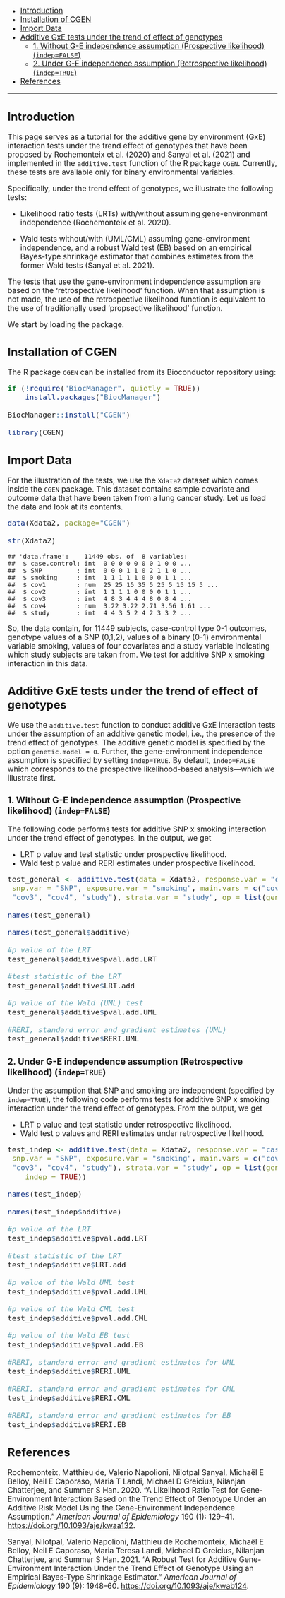 -   <a href="#introduction" id="toc-introduction">Introduction</a>
-   <a href="#installation-of-cgen"
    id="toc-installation-of-cgen">Installation of CGEN</a>
-   <a href="#import-data" id="toc-import-data">Import Data</a>
-   <a href="#additive-gxe-tests-under-the-trend-of-effect-of-genotypes"
    id="toc-additive-gxe-tests-under-the-trend-of-effect-of-genotypes">Additive
    GxE tests under the trend of effect of genotypes</a>
    -   <a
        href="#without-g-e-independence-assumption-prospective-likelihood-indepfalse"
        id="toc-without-g-e-independence-assumption-prospective-likelihood-indepfalse">1.
        Without G-E independence assumption (Prospective likelihood)
        (<code>indep=FALSE</code>)</a>
    -   <a
        href="#under-g-e-independence-assumption-retrospective-likelihood-indeptrue"
        id="toc-under-g-e-independence-assumption-retrospective-likelihood-indeptrue">2.
        Under G-E independence assumption (Retrospective likelihood)
        (<code>indep=TRUE</code>)</a>
-   <a href="#references" id="toc-references">References</a>

<style>
  body, td              /*for body*/
  {
    font-size: 17px;
    /*font-family: Calibri;*/
    /*background: rgb(250,250,250);*/
  }
  code.r               /*for r codes*/
  {                     
    font-size: 16.5px;
  }
  pre                  /*for output of knitr chunks*/
  {                     
    font-size: 16.5px
    border: 0;
  }
</style>
<hr>

## Introduction

This page serves as a tutorial for the additive gene by environment
(GxE) interaction tests under the trend effect of genotypes that have
been proposed by Rochemonteix et al. (2020) and Sanyal et al. (2021) and
implemented in the `additive.test` function of the R package `CGEN`.
Currently, these tests are available only for binary environmental
variables.

Specifically, under the trend effect of genotypes, we illustrate the
following tests:

-   Likelihood ratio tests (LRTs) with/without assuming gene-environment
    independence (Rochemonteix et al. 2020).

-   Wald tests without/with (UML/CML) assuming gene-environment
    independence, and a robust Wald test (EB) based on an empirical
    Bayes-type shrinkage estimator that combines estimates from the
    former Wald tests (Sanyal et al. 2021).

The tests that use the gene-environment independence assumption are
based on the ‘retrospective likelihood’ function. When that assumption
is not made, the use of the retrospective likelihood function is
equivalent to the use of traditionally used ‘propsective likelihood’
function.

We start by loading the package.

## Installation of CGEN

The R package `CGEN` can be installed from its Bioconductor repository
using:

``` r
if (!require("BiocManager", quietly = TRUE))
    install.packages("BiocManager")

BiocManager::install("CGEN")

library(CGEN)
```

## Import Data

For the illustration of the tests, we use the `Xdata2` dataset which
comes inside the `CGEN` package. This dataset contains sample covariate
and outcome data that have been taken from a lung cancer study. Let us
load the data and look at its contents.

``` r
data(Xdata2, package="CGEN") 

str(Xdata2)
```

    ## 'data.frame':    11449 obs. of  8 variables:
    ##  $ case.control: int  0 0 0 0 0 0 0 1 0 0 ...
    ##  $ SNP         : int  0 0 0 1 1 0 2 1 1 0 ...
    ##  $ smoking     : int  1 1 1 1 1 0 0 0 1 1 ...
    ##  $ cov1        : num  25 25 15 35 5 25 5 15 15 5 ...
    ##  $ cov2        : int  1 1 1 1 0 0 0 0 1 1 ...
    ##  $ cov3        : int  4 8 3 4 4 4 8 0 8 4 ...
    ##  $ cov4        : num  3.22 3.22 2.71 3.56 1.61 ...
    ##  $ study       : int  4 4 3 5 2 4 2 3 3 2 ...

So, the data contain, for 11449 subjects, case-control type 0-1
outcomes, genotype values of a SNP (0,1,2), values of a binary (0-1)
environmental variable smoking, values of four covariates and a study
variable indicating which study subjects are taken from. We test for
additive SNP x smoking interaction in this data.

## Additive GxE tests under the trend of effect of genotypes

We use the `additive.test` function to conduct additive GxE interaction
tests under the assumption of an additive genetic model, i.e., the
presence of the trend effect of genotypes. The additive genetic model is
specified by the option `genetic.model = 0`. Further, the
gene-environment independence assumption is specified by setting
`indep=TRUE`. By default, `indep=FALSE` which corresponds to the
prospective likelihood-based analysis—which we illustrate first.

### 1. Without G-E independence assumption (Prospective likelihood) (`indep=FALSE`)

The following code performs tests for additive SNP x smoking interaction
under the trend effect of genotypes. In the output, we get

-   LRT p value and test statistic under prospective likelihood.
-   Wald test p value and RERI estimates under prospective likelihood.

``` r
test_general <- additive.test(data = Xdata2, response.var = "case.control",
 snp.var = "SNP", exposure.var = "smoking", main.vars = c("cov1", "cov2",
 "cov3", "cov4", "study"), strata.var = "study", op = list(genetic.model = 0))

names(test_general)

names(test_general$additive)

#p value of the LRT
test_general$additive$pval.add.LRT

#test statistic of the LRT
test_general$additive$LRT.add

#p value of the Wald (UML) test
test_general$additive$pval.add.UML

#RERI, standard error and gradient estimates (UML)
test_general$additive$RERI.UML
```

### 2. Under G-E independence assumption (Retrospective likelihood) (`indep=TRUE`)

Under the assumption that SNP and smoking are independent (specified by
`indep=TRUE`), the following code performs tests for additive SNP x
smoking interaction under the trend effect of genotypes. From the
output, we get

-   LRT p value and test statistic under retrospective likelihood.
-   Wald test p values and RERI estimates under retrospective
    likelihood.

``` r
test_indep <- additive.test(data = Xdata2, response.var = "case.control",
 snp.var = "SNP", exposure.var = "smoking", main.vars = c("cov1", "cov2",
 "cov3", "cov4", "study"), strata.var = "study", op = list(genetic.model = 0,
    indep = TRUE))

names(test_indep)

names(test_indep$additive)

#p value of the LRT
test_indep$additive$pval.add.LRT

#test statistic of the LRT
test_indep$additive$LRT.add

#p value of the Wald UML test
test_indep$additive$pval.add.UML

#p value of the Wald CML test
test_indep$additive$pval.add.CML

#p value of the Wald EB test
test_indep$additive$pval.add.EB

#RERI, standard error and gradient estimates for UML
test_indep$additive$RERI.UML

#RERI, standard error and gradient estimates for CML
test_indep$additive$RERI.CML

#RERI, standard error and gradient estimates for EB
test_indep$additive$RERI.EB
```

## References

Rochemonteix, Matthieu de, Valerio Napolioni, Nilotpal Sanyal, Michaël E
Belloy, Neil E Caporaso, Maria T Landi, Michael D Greicius, Nilanjan
Chatterjee, and Summer S Han. 2020. “<span class="nocase">A Likelihood
Ratio Test for Gene-Environment Interaction Based on the Trend Effect of
Genotype Under an Additive Risk Model Using the Gene-Environment
Independence Assumption</span>.” *American Journal of Epidemiology* 190
(1): 129–41. <https://doi.org/10.1093/aje/kwaa132>.

Sanyal, Nilotpal, Valerio Napolioni, Matthieu de Rochemonteix, Michaël E
Belloy, Neil E Caporaso, Maria Teresa Landi, Michael D Greicius,
Nilanjan Chatterjee, and Summer S Han. 2021. “<span class="nocase">A
Robust Test for Additive Gene-Environment Interaction Under the Trend
Effect of Genotype Using an Empirical Bayes-Type Shrinkage
Estimator</span>.” *American Journal of Epidemiology* 190 (9): 1948–60.
<https://doi.org/10.1093/aje/kwab124>.
